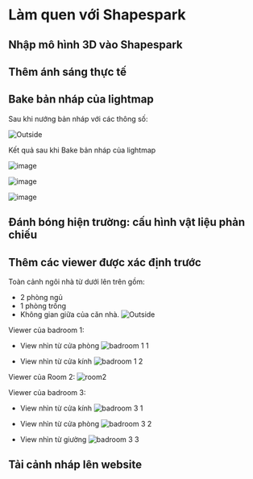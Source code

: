 # Làm quen với Shapespark

## Nhập mô hình 3D vào Shapespark

## Thêm ánh sáng thực tế

## Bake bản nháp của lightmap
Sau khi nướng bản nháp với các thông số:

![Outside](https://user-images.githubusercontent.com/91117385/138549155-f8dff618-90ab-4d14-8465-90f4aaf380a5.png)

Kết quả sau khi Bake bản nháp của lightmap

![image](https://user-images.githubusercontent.com/91117385/138563252-e27440b7-33bd-4234-9603-cda099e11520.png)

![image](https://user-images.githubusercontent.com/91117385/138563245-c0c1d218-2dc0-4898-852a-f18cd857a6a1.png)

![image](https://user-images.githubusercontent.com/91117385/138563208-0c454a1e-adc7-42fa-978f-2f96ce9ff3d1.png)

## Đánh bóng hiện trường: cấu hình vật liệu phản chiếu

## Thêm các viewer được xác định trước

Toàn cảnh ngôi nhà từ dưới lên trên gồm:
- 2 phòng ngủ
- 1 phòng trống
- Không gian giữa của căn nhà.
![Outside](https://user-images.githubusercontent.com/84367730/138488651-b61bfb12-157a-451d-a358-80c42bc1ce48.png)


Viewer của badroom 1: 

- View nhìn từ cửa phòng 
![badroom 1 1](https://user-images.githubusercontent.com/84367730/138488751-c8d3a7d4-95a3-4e78-b009-eded677967a5.png)

- View nhìn từ cửa kính
![badroom 1 2](https://user-images.githubusercontent.com/84367730/138488830-1a4b9582-e78f-4153-a4ce-60a019e69dc2.png)

Viewer của Room 2: 
![room2](https://user-images.githubusercontent.com/84367730/138488903-e7eb4ac6-a879-4c73-bca3-fad1a01d18ac.png)

Viewer của badroom 3: 
- View nhìn từ cửa kính
![badroom 3 1](https://user-images.githubusercontent.com/84367730/138488968-e6675405-2d8d-4574-8882-4493d938d5cf.png)

- View nhìn từ cửa phòng
![badroom 3 2](https://user-images.githubusercontent.com/84367730/138489012-4a22ff95-558d-42e3-9260-15ef5101fad5.png)

- View nhìn từ giường 
![badroom 3 3](https://user-images.githubusercontent.com/84367730/138489058-61a08473-d862-4db2-9ef2-3b122f29672e.png)


## Tải cảnh nháp lên website
